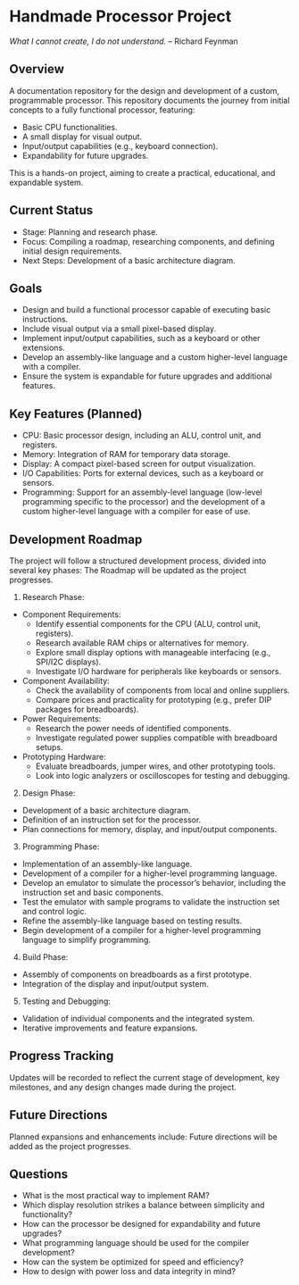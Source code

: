 # Handmade Processor Project
_What I cannot create, I do not understand._ – Richard Feynman

## Overview
A documentation repository for the design and development of a custom, programmable processor. This repository documents the journey from initial concepts to a fully functional processor, featuring:

- Basic CPU functionalities.
- A small display for visual output.
- Input/output capabilities (e.g., keyboard connection).
- Expandability for future upgrades.

This is a hands-on project, aiming to create a practical, educational, and expandable system.

## Current Status
- Stage: Planning and research phase.
- Focus: Compiling a roadmap, researching components, and defining initial design requirements.
- Next Steps: Development of a basic architecture diagram.

## Goals
- Design and build a functional processor capable of executing basic instructions.
- Include visual output via a small pixel-based display.
- Implement input/output capabilities, such as a keyboard or other extensions.
- Develop an assembly-like language and a custom higher-level language with a compiler.
- Ensure the system is expandable for future upgrades and additional features.

## Key Features (Planned)
- CPU: Basic processor design, including an ALU, control unit, and registers.
- Memory: Integration of RAM for temporary data storage.
- Display: A compact pixel-based screen for output visualization.
- I/O Capabilities: Ports for external devices, such as a keyboard or sensors.
- Programming: Support for an assembly-level language (low-level programming specific to the processor) and the development of a custom higher-level language with a compiler for ease of use.

## Development Roadmap
The project will follow a structured development process, divided into several key phases: The Roadmap will be updated as the project progresses.

1. Research Phase:
  - Component Requirements:
    - Identify essential components for the CPU (ALU, control unit, registers).
    - Research available RAM chips or alternatives for memory.
    - Explore small display options with manageable interfacing (e.g., SPI/I2C displays).
    - Investigate I/O hardware for peripherals like keyboards or sensors.
  - Component Availability:
    - Check the availability of components from local and online suppliers.
    - Compare prices and practicality for prototyping (e.g., prefer DIP packages for breadboards).
  - Power Requirements:
    - Research the power needs of identified components.
    - Investigate regulated power supplies compatible with breadboard setups.
  - Prototyping Hardware:
    - Evaluate breadboards, jumper wires, and other prototyping tools.
    - Look into logic analyzers or oscilloscopes for testing and debugging.
2. Design Phase:
  - Development of a basic architecture diagram.
  - Definition of an instruction set for the processor.
  - Plan connections for memory, display, and input/output components.
3. Programming Phase:
  - Implementation of an assembly-like language.
  - Development of a compiler for a higher-level programming language.
  - Develop an emulator to simulate the processor’s behavior, including the instruction set and basic components.
  - Test the emulator with sample programs to validate the instruction set and control logic.
  - Refine the assembly-like language based on testing results.
  - Begin development of a compiler for a higher-level programming language to simplify programming.
4. Build Phase:
  - Assembly of components on breadboards as a first prototype.
  - Integration of the display and input/output system.
5. Testing and Debugging:
  - Validation of individual components and the integrated system.
  - Iterative improvements and feature expansions.

## Progress Tracking
Updates will be recorded to reflect the current stage of development, key milestones, and any design changes made during the project.

## Future Directions
Planned expansions and enhancements include:
Future directions will be added as the project progresses.

## Questions
- What is the most practical way to implement RAM?
- Which display resolution strikes a balance between simplicity and functionality?
- How can the processor be designed for expandability and future upgrades?
- What programming language should be used for the compiler development?
- How can the system be optimized for speed and efficiency?
- How to design with power loss and data integrity in mind?